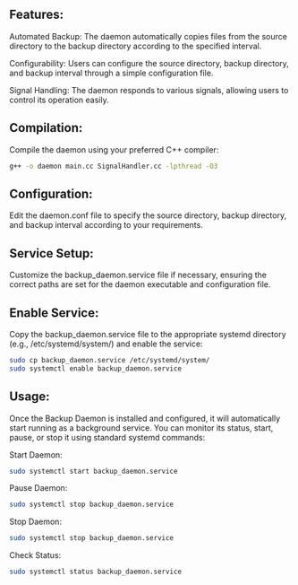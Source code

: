## Features:

Automated Backup:
The daemon automatically copies files from the source directory to the backup directory according to the specified interval.

Configurability:
Users can configure the source directory, backup directory, and backup interval through a simple configuration file.

Signal Handling:
The daemon responds to various signals, allowing users to control its operation easily.

## Compilation:

Compile the daemon using your preferred C++ compiler:
```bash
g++ -o daemon main.cc SignalHandler.cc -lpthread -O3
```

## Configuration:

Edit the daemon.conf file to specify the source directory, backup directory, and backup interval according to your requirements.

## Service Setup:

Customize the backup_daemon.service file if necessary, ensuring the correct paths are set for the daemon executable and configuration file.

## Enable Service:

Copy the backup_daemon.service file to the appropriate systemd directory (e.g., /etc/systemd/system/) and enable the service:
```bash
sudo cp backup_daemon.service /etc/systemd/system/
sudo systemctl enable backup_daemon.service
```

## Usage:

Once the Backup Daemon is installed and configured, it will automatically start running as a background service. You can monitor its status, start, pause, or stop it using standard systemd commands:

Start Daemon:
```bash
sudo systemctl start backup_daemon.service
```
Pause Daemon:
```bash
sudo systemctl stop backup_daemon.service
```
Stop Daemon:
```bash
sudo systemctl stop backup_daemon.service
```
Check Status:
```bash
sudo systemctl status backup_daemon.service
```
